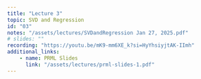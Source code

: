 ```yaml
---
title: "Lecture 3"
topic: SVD and Regression
id: "03"
notes: "/assets/lectures/SVDandRegression Jan 27, 2025.pdf"
# slides: ""
recording: "https://youtu.be/mK9-mm6XE_k?si=HyYhsiyjtAK-IImh"
additional_links:
    - name: PRML Slides
      link: "/assets/lectures/prml-slides-1.pdf"
---
```

